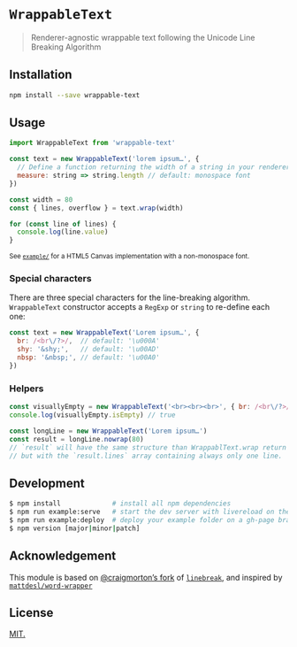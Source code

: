# `WrappableText`
> Renderer-agnostic wrappable text following the Unicode Line Breaking Algorithm

## Installation

```sh
npm install --save wrappable-text
```

## Usage

```js
import WrappableText from 'wrappable-text'

const text = new WrappableText('lorem ipsum…', {
  // Define a function returning the width of a string in your renderer implementation
  measure: string => string.length // default: monospace font
})

const width = 80
const { lines, overflow } = text.wrap(width)

for (const line of lines) {
  console.log(line.value)
}

```

<sup>See [`example/`](example) for a HTML5 Canvas implementation with a non-monospace font.</sup>


### Special characters

There are three special characters for the line-breaking algorithm. `WrappableText` constructor accepts a `RegExp` or `string` to re-define each one:

```js
const text = new WrappableText('Lorem ipsum…', {
  br: /<br\/?>/,  // default: '\u000A'
  shy: '&shy;',   // default: '\u00AD'
  nbsp: '&nbsp;', // default: '\u00A0'
})
```

### Helpers

```js
const visuallyEmpty = new WrappableText('<br><br><br>', { br: /<br\/?>/ })
console.log(visuallyEmpty.isEmpty) // true

const longLine = new WrappableText('Lorem ipsum…')
const result = longLine.nowrap(80)
// `result` will have the same structure than WrappablText.wrap return object,
// but with the `result.lines` array containing always only one line.
```

## Development

```sh
$ npm install             # install all npm dependencies
$ npm run example:serve   # start the dev server with livereload on the example folder
$ npm run example:deploy  # deploy your example folder on a gh-page branch
$ npm version [major|minor|patch]
```

## Acknowledgement

This module is based on [@craigmorton’s fork](https://github.com/craigmorton/linebreak) of [`linebreak`](https://github.com/foliojs/linebreak), and inspired by [`mattdesl/word-wrapper`](https://github.com/mattdesl/word-wrapper)


## License
[MIT.](https://tldrlegal.com/license/mit-license)
